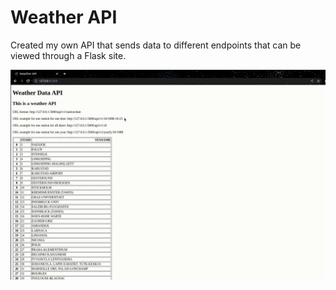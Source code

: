 # Weather API
Created my own API that sends data to different endpoints that can be viewed through a Flask site.


<img src="weather_api.gif"/>
